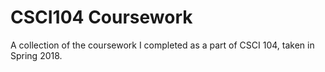 # CSCI104 Coursework

A collection of the coursework I completed as a part of CSCI 104, taken in Spring 2018.
